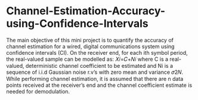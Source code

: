# Channel-Estimation-Accuracy-using-Confidence-Intervals
The main objective of this mini project is to quantify the accuracy of channel estimation for a wired, digital communications system using confidence intervals (CI). On the receiver end, for each ith symbol period, the real-valued sample can be modelled as: 𝑋𝑖=𝐶+𝑁𝑖 where C is a real-valued, deterministic channel coefficient to be estimated and Ni is a sequence of i.i.d Gaussian noise r.v’s with zero mean and variance 𝜎2𝑁. While performing channel estimation, it is assumed that there are n data points received at the receiver’s end and the channel coefficient estimate is needed for demodulation.
